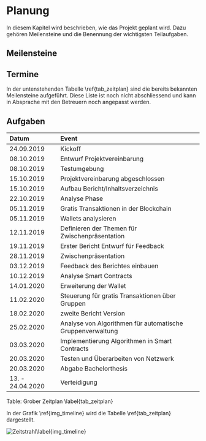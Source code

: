 # Planung

In diesem Kapitel wird beschrieben, wie das Projekt geplant wird. Dazu gehören Meilensteine und die Benennung der wichtigsten Teilaufgaben. 

## Meilensteine

## Termine

In der untenstehenden Tabelle \ref{tab_zeitplan} sind die bereits bekannten Meilensteine aufgeführt. Diese Liste ist noch nicht abschliessend und kann in Absprache mit den Betreuern noch angepasst werden.


## Aufgaben

| Datum  |Event   |   
|:---|:---|
| 24.09.2019 | Kickoff  |
| 08.10.2019 | Entwurf Projektvereinbarung |
| 08.10.2019 | Testumgebung|
| 15.10.2019 | Projektvereinbarung abgeschlossen|
| 15.10.2019 | Aufbau Bericht/Inhaltsverzeichnis  |
| 22.10.2019 | Analyse Phase |
| 05.11.2019 | Gratis Transaktionen in der Blockchain| 
| 05.11.2019 | Wallets analysieren |
| 12.11.2019 | Definieren der Themen für Zwischenpräsentation |
| 19.11.2019 | Erster Bericht Entwurf für Feedback |
| 28.11.2019 | Zwischenpräsentation  |
| 03.12.2019 | Feedback des Berichtes einbauen |
| 10.12.2019 | Analyse Smart Contracts  | 
| 14.01.2020 | Erweiterung der Wallet |
| 11.02.2020 | Steuerung für gratis Transaktionen über Gruppen  | 
| 18.02.2020 | zweite Bericht Version |
| 25.02.2020 | Analyse von Algorithmen für automatische Gruppenverwaltung|
| 03.03.2020 | Implementierung Algorithmen in Smart Contracts| 
| 20.03.2020 | Testen und Überarbeiten von Netzwerk |
| 20.03.2020 | Abgabe Bachelorthesis  |
| 13. - 24.04.2020 | Verteidigung  |

Table: Grober Zeitplan \label{tab_zeitplan}


In der Grafik \ref{img_timeline} wird die Tabelle \ref{tab_zeitplan} dargestellt. 

![Zeitstrahl\label{img_timeline}](images/timeline_v1_1.PNG "Zeitstrahl") 



